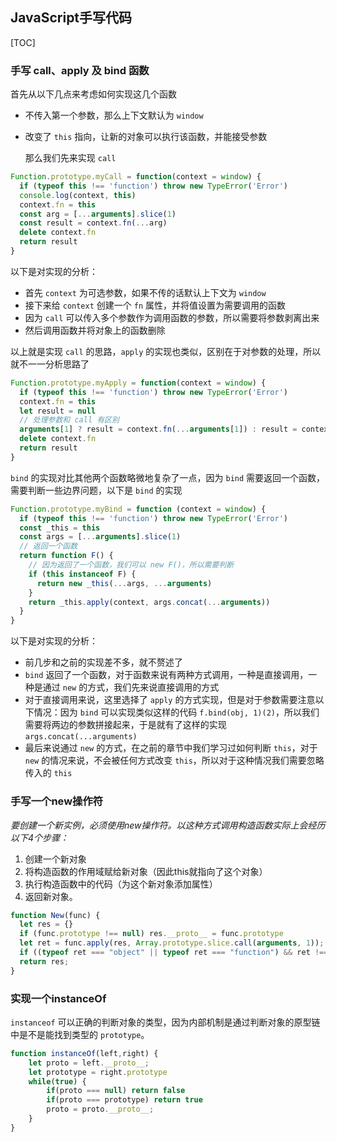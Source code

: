 ## JavaScript手写代码



[TOC]



### 手写 call、apply 及 bind 函数

首先从以下几点来考虑如何实现这几个函数

- 不传入第一个参数，那么上下文默认为 `window`

- 改变了 `this` 指向，让新的对象可以执行该函数，并能接受参数

  

  那么我们先来实现 `call`

```javascript
Function.prototype.myCall = function(context = window) {
  if (typeof this !== 'function') throw new TypeError('Error')
  console.log(context, this)
  context.fn = this
  const arg = [...arguments].slice(1)
  const result = context.fn(...arg)
  delete context.fn
  return result
}
```

以下是对实现的分析：

- 首先 `context` 为可选参数，如果不传的话默认上下文为 `window`
- 接下来给 `context` 创建一个 `fn` 属性，并将值设置为需要调用的函数
- 因为 `call` 可以传入多个参数作为调用函数的参数，所以需要将参数剥离出来
- 然后调用函数并将对象上的函数删除

以上就是实现 `call` 的思路，`apply` 的实现也类似，区别在于对参数的处理，所以就不一一分析思路了

```javascript
Function.prototype.myApply = function(context = window) {
  if (typeof this !== 'function') throw new TypeError('Error')
  context.fn = this
  let result = null
  // 处理参数和 call 有区别
  arguments[1] ? result = context.fn(...arguments[1]) : result = context.fn()
  delete context.fn
  return result
}
```

`bind` 的实现对比其他两个函数略微地复杂了一点，因为 `bind` 需要返回一个函数，需要判断一些边界问题，以下是 `bind` 的实现

```javascript
Function.prototype.myBind = function (context = window) {
  if (typeof this !== 'function') throw new TypeError('Error')
  const _this = this
  const args = [...arguments].slice(1) 
  // 返回一个函数
  return function F() {
    // 因为返回了一个函数，我们可以 new F()，所以需要判断
    if (this instanceof F) {
      return new _this(...args, ...arguments)
    }
    return _this.apply(context, args.concat(...arguments))
  }
}
```

以下是对实现的分析：

- 前几步和之前的实现差不多，就不赘述了
- `bind` 返回了一个函数，对于函数来说有两种方式调用，一种是直接调用，一种是通过 `new` 的方式，我们先来说直接调用的方式
- 对于直接调用来说，这里选择了 `apply` 的方式实现，但是对于参数需要注意以下情况：因为 `bind` 可以实现类似这样的代码 `f.bind(obj, 1)(2)`，所以我们需要将两边的参数拼接起来，于是就有了这样的实现 `args.concat(...arguments)`
- 最后来说通过 `new` 的方式，在之前的章节中我们学习过如何判断 `this`，对于 `new` 的情况来说，不会被任何方式改变 `this`，所以对于这种情况我们需要忽略传入的 `this`

### 手写一个new操作符

*要创建一个新实例，必须使用new操作符。以这种方式调用构造函数实际上会经历以下4个步骤：*       

1. 创建一个新对象
2. 将构造函数的作用域赋给新对象（因此this就指向了这个对象） 
3. 执行构造函数中的代码（为这个新对象添加属性）
4.   返回新对象。



```javascript
function New(func) {
  let res = {}
  if (func.prototype !== null) res.__proto__ = func.prototype
  let ret = func.apply(res, Array.prototype.slice.call(arguments, 1));
  if ((typeof ret === "object" || typeof ret === "function") && ret !== null) return ret
  return res;
}
```



### 实现一个instanceOf



`instanceof` 可以正确的判断对象的类型，因为内部机制是通过判断对象的原型链中是不是能找到类型的 `prototype`。

```javascript
function instanceOf(left,right) {
    let proto = left.__proto__;
    let prototype = right.prototype
    while(true) {
        if(proto === null) return false
        if(proto === prototype) return true
        proto = proto.__proto__;
    }
}
```

